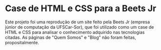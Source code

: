 # Case de HTML e CSS para a Beets Jr

Este projeto foi uma reprodução de um site feito pela Beets Jr (empresa júnior de computação da UFSCar-Sor), que foi utilizado como um case de HTML e CSS para analisar o conhecimento adquirido nas tecnologias citadas. As páginas de "Quem Somos" e "Blog" não foram feitas, propositalmente. 
